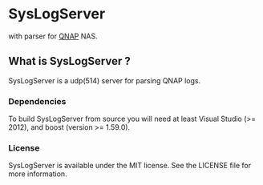 # SysLogServer
with parser for [QNAP](https://www.qnap.com/) NAS.

## What is SysLogServer ?
SysLogServer is a udp(514) server for parsing QNAP logs.

### Dependencies
To build SysLogServer from source you will need at least Visual Studio (>= 2012), and boost (version >= 1.59.0).

### License
SysLogServer is available under the MIT license. See the LICENSE file for more information.

